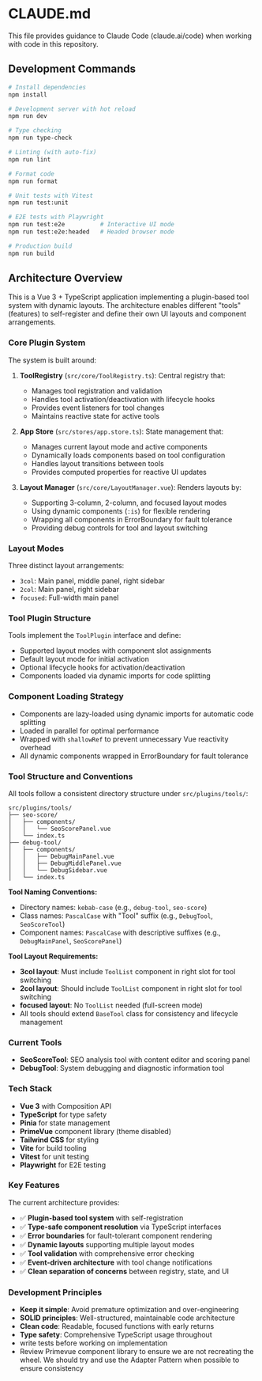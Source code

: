 # CLAUDE.md

This file provides guidance to Claude Code (claude.ai/code) when working with code in this repository.

## Development Commands

```bash
# Install dependencies
npm install

# Development server with hot reload
npm run dev

# Type checking
npm run type-check

# Linting (with auto-fix)
npm run lint

# Format code
npm run format

# Unit tests with Vitest
npm run test:unit

# E2E tests with Playwright
npm run test:e2e          # Interactive UI mode
npm run test:e2e:headed   # Headed browser mode

# Production build
npm run build
```

## Architecture Overview

This is a Vue 3 + TypeScript application implementing a plugin-based tool system with dynamic layouts. The architecture enables different "tools" (features) to self-register and define their own UI layouts and component arrangements.

### Core Plugin System

The system is built around:

1. **ToolRegistry** (`src/core/ToolRegistry.ts`): Central registry that:
   - Manages tool registration and validation
   - Handles tool activation/deactivation with lifecycle hooks
   - Provides event listeners for tool changes
   - Maintains reactive state for active tools

2. **App Store** (`src/stores/app.store.ts`): State management that:
   - Manages current layout mode and active components
   - Dynamically loads components based on tool configuration
   - Handles layout transitions between tools
   - Provides computed properties for reactive UI updates

3. **Layout Manager** (`src/core/LayoutManager.vue`): Renders layouts by:
   - Supporting 3-column, 2-column, and focused layout modes
   - Using dynamic components (`:is`) for flexible rendering
   - Wrapping all components in ErrorBoundary for fault tolerance
   - Providing debug controls for tool and layout switching

### Layout Modes

Three distinct layout arrangements:
- `3col`: Main panel, middle panel, right sidebar
- `2col`: Main panel, right sidebar  
- `focused`: Full-width main panel

### Tool Plugin Structure

Tools implement the `ToolPlugin` interface and define:
- Supported layout modes with component slot assignments
- Default layout mode for initial activation
- Optional lifecycle hooks for activation/deactivation
- Components loaded via dynamic imports for code splitting

### Component Loading Strategy

- Components are lazy-loaded using dynamic imports for automatic code splitting
- Loaded in parallel for optimal performance  
- Wrapped with `shallowRef` to prevent unnecessary Vue reactivity overhead
- All dynamic components wrapped in ErrorBoundary for fault tolerance

### Tool Structure and Conventions

All tools follow a consistent directory structure under `src/plugins/tools/`:

```
src/plugins/tools/
├── seo-score/
│   ├── components/
│   │   └── SeoScorePanel.vue
│   └── index.ts
├── debug-tool/
│   ├── components/
│   │   ├── DebugMainPanel.vue
│   │   ├── DebugMiddlePanel.vue
│   │   └── DebugSidebar.vue
│   └── index.ts
```

**Tool Naming Conventions:**
- Directory names: `kebab-case` (e.g., `debug-tool`, `seo-score`)
- Class names: `PascalCase` with "Tool" suffix (e.g., `DebugTool`, `SeoScoreTool`)
- Component names: `PascalCase` with descriptive suffixes (e.g., `DebugMainPanel`, `SeoScorePanel`)

**Tool Layout Requirements:**
- **3col layout**: Must include `ToolList` component in right slot for tool switching
- **2col layout**: Should include `ToolList` component in right slot for tool switching  
- **focused layout**: No `ToolList` needed (full-screen mode)
- All tools should extend `BaseTool` class for consistency and lifecycle management

### Current Tools

- **SeoScoreTool**: SEO analysis tool with content editor and scoring panel
- **DebugTool**: System debugging and diagnostic information tool

### Tech Stack

- **Vue 3** with Composition API
- **TypeScript** for type safety
- **Pinia** for state management
- **PrimeVue** component library (theme disabled)
- **Tailwind CSS** for styling
- **Vite** for build tooling
- **Vitest** for unit testing
- **Playwright** for E2E testing

### Key Features

The current architecture provides:
- ✅ **Plugin-based tool system** with self-registration
- ✅ **Type-safe component resolution** via TypeScript interfaces
- ✅ **Error boundaries** for fault-tolerant component rendering
- ✅ **Dynamic layouts** supporting multiple layout modes
- ✅ **Tool validation** with comprehensive error checking
- ✅ **Event-driven architecture** with tool change notifications
- ✅ **Clean separation of concerns** between registry, state, and UI

### Development Principles

- **Keep it simple**: Avoid premature optimization and over-engineering
- **SOLID principles**: Well-structured, maintainable code architecture
- **Clean code**: Readable, focused functions with early returns
- **Type safety**: Comprehensive TypeScript usage throughout
- write tests before working on implementation
- Review Primevue component library to ensure we are not recreating the wheel. We should try and use the Adapter Pattern when possible to ensure consistency